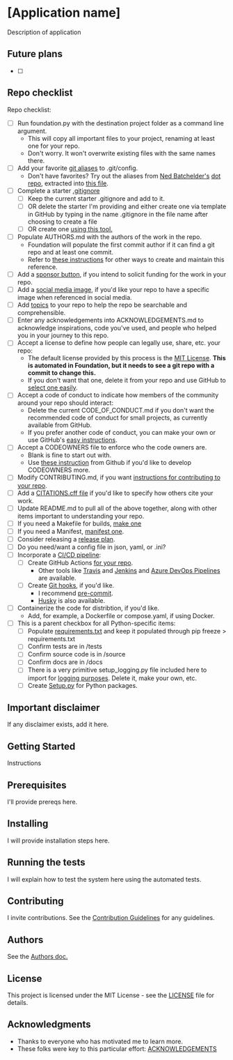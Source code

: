 # [Application name] 

Description of application

## Future plans

- [ ] 

## Repo checklist

Repo checklist:

* [ ] Run foundation.py with the destination project folder as a command line argument.
    * This will copy all important files to your project, renaming at least one for your repo.
    * Don't worry.  It won't overwrite existing files with the same names there.
* [ ] Add your favorite [git aliases](https://git-scm.com/book/en/v2/Git-Basics-Git-Aliases) to .git/config.
    * Don't have favorites?  Try out the aliases from [Ned Batchelder's](https://github.com/nedbat) [dot repo](https://github.com/nedbat/dot), extracted into [this file](https://github.com/ErikPohl444/resources/blob/main/git_aliases.txt). 
* [ ] Complete a starter [.gitignore](https://git-scm.com/docs/gitignore#:~:text=A%20gitignore%20file%20specifies%20intentionally,gitignore%20file%20specifies%20a%20pattern.)
    * [ ] Keep the current starter .gitignore and add to it.
    * [ ] OR delete the starter I'm providing and either create one via template in GitHub by typing in the name .gitignore in the file name after choosing to create a file
    * [ ] OR create one [using this tool.](https://www.toptal.com/developers/gitignore/)
* [ ] Populate AUTHORS.md with the authors of the work in the repo. 
    * Foundation will populate the first commit author if it can find a git repo and at least one commit.
    * Refer to [these instructions](https://opensource.google/documentation/reference/releasing/authors) for other ways to create and maintain this reference. 
* [ ] Add a [sponsor button](https://docs.github.com/en/repositories/managing-your-repositorys-settings-and-features/customizing-your-repository/displaying-a-sponsor-button-in-your-repository), if you intend to solicit funding for the work in your repo.
* [ ] Add a [social media image](https://docs.github.com/en/repositories/managing-your-repositorys-settings-and-features/customizing-your-repository/customizing-your-repositorys-social-media-preview), if you'd like your repo to have a specific image when referenced in social media.
* [ ] Add [topics](https://docs.github.com/en/repositories/managing-your-repositorys-settings-and-features/customizing-your-repository/classifying-your-repository-with-topics) to your repo to help the repo be searchable and comprehensible.
* [ ] Enter any acknowledgements into ACKNOWLEDGEMENTS.md to acknowledge inspirations, code you've used, and people who helped you in your journey to this repo.
* [ ] Accept a license to define how people can legally use, share, etc. your repo:
    * The default license provided by this process is the [MIT License](https://en.wikipedia.org/wiki/MIT_License).  **This is automated in Foundation, but it needs to see a git repo with a commit to change this.**
    * If you don't want that one, delete it from your repo and use GitHub to [select one easily](https://docs.github.com/en/repositories/managing-your-repositorys-settings-and-features/customizing-your-repository/licensing-a-repository).
* [ ] Accept a code of conduct to indicate how members of the community around your repo should interact:
    * Delete the current CODE_OF_CONDUCT.md if you don't want the recommended code of conduct for small projects, as currently available from GitHub.
    * If you prefer another code of conduct, you can make your own or use GitHub's [easy instructions](https://docs.github.com/en/communities/setting-up-your-project-for-healthy-contributions/adding-a-code-of-conduct-to-your-project).
* [ ] Accept a CODEOWNERS file to enforce who the code owners are.
    * Blank is fine to start out with.
    * Use [these instruction](https://docs.github.com/en/repositories/managing-your-repositorys-settings-and-features/customizing-your-repository/about-code-owners) from Github if you'd like to develop CODEOWNERS more.
* [ ] Modify CONTRIBUTING.md, if you want [instructions for contributing to your repo](https://contributing.md/how-to-build-contributing-md/).
* [ ] Add a [CITATIONS.cff file](https://docs.github.com/en/repositories/managing-your-repositorys-settings-and-features/customizing-your-repository/about-citation-files) if you'd like to specify how others cite your work.
* [ ] Update README.md to pull all of the above together, along with other items important to understanding your repo.
* [ ] If you need a Makefile for builds, [make one](https://makefiletutorial.com/)
* [ ] If you need a Manifest, [manifest one](https://docs.github.com/en/apps/sharing-github-apps/registering-a-github-app-from-a-manifest).
* [ ] Consider releasing a [release plan](https://docs.github.com/en/repositories/releasing-projects-on-github/managing-releases-in-a-repository).
* [ ] Do you need/want a config file in json, yaml, or .ini?
* [ ] Incorporate a [CI/CD pipeline](https://github.com/resources/articles/devops/ci-cd):
    * [ ] Create GitHub Actions [for your repo](https://github.com/features/actions).
        * Other tools like [Travis](https://www.travis-ci.com/) and [Jenkins](https://www.jenkins.io/solutions/pipeline/) and [Azure DevOps Pipelines](https://learn.microsoft.com/en-us/azure/devops/pipelines/get-started/what-is-azure-pipelines?view=azure-devops) are available.    
    * [ ] Create [Git hooks](https://git-scm.com/book/ms/v2/Customizing-Git-Git-Hooks), if you'd like.
        * I recommend [pre-commit](https://pre-commit.com/).
        * [Husky](https://typicode.github.io/husky/) is also available.   
* [ ] Containerize the code for distribtion, if you'd like.
    * Add, for example, a Dockerfile or compose.yaml, if using Docker.   
* [ ] This is a parent checkbox for all Python-specific items:
  * [ ] Populate [requirements.txt](https://pip.pypa.io/en/stable/reference/requirements-file-format/) and keep it populated through pip freeze > requirements.txt
  * [ ] Confirm tests are in /tests
  * [ ] Confirm source code is in /source
  * [ ] Confirm docs are in /docs
  * [ ] There is a very primitive setup_logging.py file included here to import for [logging purposes](https://docs.python.org/3/library/logging.html).  Delete it, make your own, etc.  
  * [ ] Create [Setup.py](https://packaging.python.org/en/latest/guides/distributing-packages-using-setuptools/) for Python packages.
        
## Important disclaimer

If any disclaimer exists, add it here.

## Getting Started

Instructions

## Prerequisites

I'll provide prereqs here.

## Installing

I will provide installation steps here.

## Running the tests

I will explain how to test the system here using the automated tests.

## Contributing

I invite contributions.  See the [Contribution Guidelines](CONTRIBUTING.md) for any guidelines.

## Authors

See the [Authors doc.](AUTHORS.md)

## License

This project is licensed under the MIT License - see the [LICENSE](LICENSE) file for details.

## Acknowledgments

* Thanks to everyone who has motivated me to learn more.
* These folks were key to this particular effort: [ACKNOWLEDGEMENTS](ACKNOWLEDGEMENTS.md)
